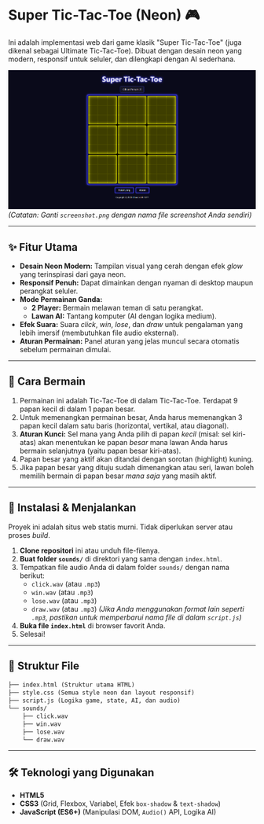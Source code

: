 # Super Tic-Tac-Toe (Neon) 🎮

Ini adalah implementasi web dari game klasik "Super Tic-Tac-Toe" (juga dikenal sebagai Ultimate Tic-Tac-Toe). Dibuat dengan desain neon yang modern, responsif untuk seluler, dan dilengkapi dengan AI sederhana.

![Super Tic-Tac-Toe Screenshot](screenshot.png)
*(Catatan: Ganti `screenshot.png` dengan nama file screenshot Anda sendiri)*

---

## ✨ Fitur Utama

* **Desain Neon Modern:** Tampilan visual yang cerah dengan efek *glow* yang terinspirasi dari gaya neon.
* **Responsif Penuh:** Dapat dimainkan dengan nyaman di desktop maupun perangkat seluler.
* **Mode Permainan Ganda:**
    * **2 Player:** Bermain melawan teman di satu perangkat.
    * **Lawan AI:** Tantang komputer (AI dengan logika medium).
* **Efek Suara:** Suara *click*, *win*, *lose*, dan *draw* untuk pengalaman yang lebih imersif (membutuhkan file audio eksternal).
* **Aturan Permainan:** Panel aturan yang jelas muncul secara otomatis sebelum permainan dimulai.

---

## 📜 Cara Bermain

1.  Permainan ini adalah Tic-Tac-Toe di dalam Tic-Tac-Toe. Terdapat 9 papan kecil di dalam 1 papan besar.
2.  Untuk memenangkan permainan besar, Anda harus memenangkan 3 papan kecil dalam satu baris (horizontal, vertikal, atau diagonal).
3.  **Aturan Kunci:** Sel mana yang Anda pilih di papan *kecil* (misal: sel kiri-atas) akan menentukan ke papan *besar* mana lawan Anda harus bermain selanjutnya (yaitu papan besar kiri-atas).
4.  Papan besar yang aktif akan ditandai dengan sorotan (highlight) kuning.
5.  Jika papan besar yang dituju sudah dimenangkan atau seri, lawan boleh memilih bermain di papan besar *mana saja* yang masih aktif.

---

## 🚀 Instalasi & Menjalankan

Proyek ini adalah situs web statis murni. Tidak diperlukan server atau proses *build*.

1.  **Clone repositori** ini atau unduh file-filenya.
2.  **Buat folder `sounds/`** di direktori yang sama dengan `index.html`.
3.  Tempatkan file audio Anda di dalam folder `sounds/` dengan nama berikut:
    * `click.wav` (atau `.mp3`)
    * `win.wav` (atau `.mp3`)
    * `lose.wav` (atau `.mp3`)
    * `draw.wav` (atau `.mp3`)
    *(Jika Anda menggunakan format lain seperti `.mp3`, pastikan untuk memperbarui nama file di dalam `script.js`)*
4.  **Buka file `index.html`** di browser favorit Anda.
5.  Selesai!

---

## 📂 Struktur File
```
├── index.html (Struktur utama HTML) 
├── style.css (Semua style neon dan layout responsif) 
├── script.js (Logika game, state, AI, dan audio) 
└── sounds/ 
    ├── click.wav 
    ├── win.wav 
    ├── lose.wav 
    └── draw.wav
```

---

## 🛠️ Teknologi yang Digunakan

* **HTML5**
* **CSS3** (Grid, Flexbox, Variabel, Efek `box-shadow` & `text-shadow`)
* **JavaScript (ES6+)** (Manipulasi DOM, `Audio()` API, Logika AI)